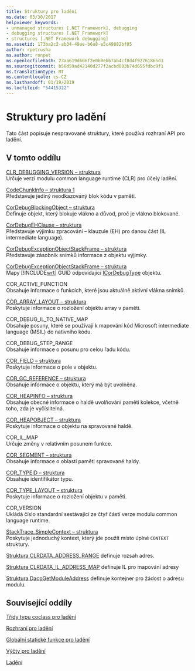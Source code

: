 ```yaml
---
title: Struktury pro ladění
ms.date: 03/30/2017
helpviewer_keywords:
- unmanaged structures [.NET Framework], debugging
- debugging structures [.NET Framework]
- structures [.NET Framework debugging]
ms.assetid: 173ba2c2-ab34-49ae-b6a8-e5c49882bf05
author: rpetrusha
ms.author: ronpet
ms.openlocfilehash: 23aa619d666f2e0b9eb67ab4cf8d4f92761865d3
ms.sourcegitcommit: b56d59ad42140d277f2acbd003b74d655fdbc9f1
ms.translationtype: MT
ms.contentlocale: cs-CZ
ms.lasthandoff: 01/19/2019
ms.locfileid: "54415322"
---
```

# <a name="debugging-structures"></a>Struktury pro ladění
Tato část popisuje nespravované struktury, které používá rozhraní API pro ladění.  
  
## <a name="in-this-section"></a>V tomto oddílu  
 [CLR_DEBUGGING_VERSION – struktura](../../../../docs/framework/unmanaged-api/debugging/clr-debugging-version-structure.md)  
 Určuje verzi modulu common language runtime (CLR) pro účely ladění.  
  
 [CodeChunkInfo – struktura 1](../../../../docs/framework/unmanaged-api/debugging/codechunkinfo-structure.md)  
 Představuje jediný neodkazovaný blok kódu v paměti.  
  
 [CorDebugBlockingObject – struktura](../../../../docs/framework/unmanaged-api/debugging/cordebugblockingobject-structure.md)  
 Definuje objekt, který blokuje vlákno a důvod, proč je vlákno blokované.  
  
 [CorDebugEHClause – struktura](../../../../docs/framework/unmanaged-api/debugging/cordebugehclause-structure.md)  
 Představuje výjimku zpracování – klauzule (EH) pro danou část (IL intermediate language).  
  
 [CorDebugExceptionObjectStackFrame – struktura](../../../../docs/framework/unmanaged-api/debugging/cordebugexceptionobjectstackframe-structure.md)  
 Představuje zásobník snímků informace z objektu výjimky.  
  
 [CorDebugExceptionObjectStackFrame – struktura](../../../../docs/framework/unmanaged-api/debugging/cordebugexceptionobjectstackframe-structure.md)  
 Mapy [!INCLUDE[wrt](../../../../includes/wrt-md.md)] GUID odpovídající [ICorDebugType](../../../../docs/framework/unmanaged-api/debugging/icordebugtype-interface.md) objektu.  
  
 COR_ACTIVE_FUNCTION  
 Obsahuje informace o funkcích, které jsou aktuálně aktivní vlákna snímků.  
  
 [COR_ARRAY_LAYOUT – struktura](../../../../docs/framework/unmanaged-api/debugging/cor-array-layout-structure.md)  
 Poskytuje informace o rozložení objektu array v paměti.  
  
 COR_DEBUG_IL_TO_NATIVE_MAP  
 Obsahuje posuny, které se používají k mapování kód Microsoft intermediate language (MSIL) do nativního kódu.  
  
 COR_DEBUG_STEP_RANGE  
 Obsahuje informace o posunu pro celou řadu kódu.  
  
 [COR_FIELD – struktura](../../../../docs/framework/unmanaged-api/debugging/cor-field-structure.md)  
 Poskytuje informace o pole v objektu.  
  
 [COR_GC_REFERENCE – struktura](../../../../docs/framework/unmanaged-api/debugging/cor-gc-reference-structure.md)  
 Obsahuje informace o objektu, který má být uvolněna.  
  
 [COR_HEAPINFO – struktura](../../../../docs/framework/unmanaged-api/debugging/cor-heapinfo-structure.md)  
 Obsahuje obecné informace o haldě uvolňování paměti kolekce, včetně toho, zda je vyčíslitelná.  
  
 [COR_HEAPOBJECT – struktura](../../../../docs/framework/unmanaged-api/debugging/cor-heapobject-structure.md)  
 Poskytuje informace o objektu na spravované haldě.  
  
 COR_IL_MAP  
 Určuje změny v relativním posunem funkce.  
  
 [COR_SEGMENT – struktura](../../../../docs/framework/unmanaged-api/debugging/cor-segment-structure.md)  
 Obsahuje informace o oblasti paměti spravované haldy.  
  
 [COR_TYPEID – struktura](../../../../docs/framework/unmanaged-api/debugging/cor-typeid-structure.md)  
 Obsahuje identifikátor typu.  
  
 [COR_TYPE_LAYOUT – struktura](../../../../docs/framework/unmanaged-api/debugging/cor-type-layout-structure.md)  
 Poskytuje informace o rozložení objektu v paměti.  
  
 COR_VERSION  
 Ukládá číslo standardní sestávající ze čtyř částí verze modulu common language runtime.  
  
 [StackTrace_SimpleContext – struktura](../../../../docs/framework/unmanaged-api/debugging/stacktrace-simplecontext-structure.md)  
 Poskytuje jednoduchý kontext, který jde použít místo úplné `CONTEXT` struktury.

 [Struktura CLRDATA_ADDRESS_RANGE](../../../../docs/framework/unmanaged-api/debugging/clrdata-address-range-structure.md) definuje rozsah adres.
 
 [Struktura CLRDATA_IL_ADDRESS_MAP](../../../../docs/framework/unmanaged-api/debugging/clrdata-il-address-map-structure.md) definuje IL pro mapování adresy
 
 [Struktura DacpGetModuleAddress](../../../../docs/framework/unmanaged-api/debugging/dacpgetmoduleaddress-structure.md) definuje kontejner pro žádost o adresu modulu.

  
## <a name="related-sections"></a>Související oddíly  
 [Třídy typu coclass pro ladění](../../../../docs/framework/unmanaged-api/debugging/debugging-coclasses.md)  
  
 [Rozhraní pro ladění](../../../../docs/framework/unmanaged-api/debugging/debugging-interfaces.md)  
  
 [Globální statické funkce pro ladění](../../../../docs/framework/unmanaged-api/debugging/debugging-global-static-functions.md)  
  
 [Výčty pro ladění](../../../../docs/framework/unmanaged-api/debugging/debugging-enumerations.md)  
  
 [Ladění](../../../../docs/framework/unmanaged-api/debugging/index.md)
